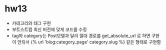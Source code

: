 # hw13
- 카테고리와 태그 구현
- 부트스트랩 최신 버전에 맞게 코드를 수정
- tag와 category는 Post모델과 달리 절대 경로를 get_absolute_url 로 하면 구현이 안되서
{% url 'blog:category_page' category.slug %} 같은 형태로 구현함 
